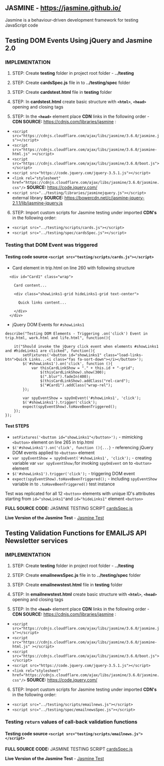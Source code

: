 ## JASMINE - https://jasmine.github.io/

Jasmine is a behaviour-driven development framework for testing JavaScript code

## Testing DOM Events Using jQuery and Jasmine 2.0

### IMPLEMENTATION
1. STEP: Create **testing** folder in project root folder - **../testing**

2. STEP: Create **cardsSpec.js** file in to **../testing/spec** folder

3. STEP: Create **cardstest.html** file in **testing** folder

4. STEP: In **cardstest.html** create basic **<!DOCTYPE html>** structure with **`<html>`**, **`<head>`** opening and closing tags

5. STEP: In the **`<head>`** element place **CDN** links in the following order - **CDN SOURCE:** https://cdnjs.com/libraries/jasmine :
  * `<script src="https://cdnjs.cloudflare.com/ajax/libs/jasmine/3.6.0/jasmine.js"></script>`
  * `<script src="https://cdnjs.cloudflare.com/ajax/libs/jasmine/3.6.0/jasmine-html.js" ></script>`
  * `<script src="https://cdnjs.cloudflare.com/ajax/libs/jasmine/3.6.0/boot.js"></script>`
  * `<script src="https://code.jquery.com/jquery-3.5.1.js"></script>`
  * `<link rel="stylesheet" href="https://cdnjs.cloudflare.com/ajax/libs/jasmine/3.6.0/jasmine.css"/>` **SOURCE:** https://code.jquery.com/
  * `<script src="../testing/libraries/jasminejquery.js"></script>` external library **SOURCE:** https://bowercdn.net/c/jasmine-jquery-2.1.1/lib/jasmine-jquery.js  

6. STEP: Import custom scripts for Jasmine testing under imported **CDN's** in the following order:
  * `<script src="../testing/scripts/cards.js"></script>`
  * `<script src="../testing/spec/cardsSpec.js"></script>`

### Testing that **DOM** Event was triggered

#### Testing code source **`<script src="testing/scripts/cards.js"></script>`**

* Card element in trip.html on line 260 with following structure
```
  <div id="Card1" class="wrap">

    Card content...

    <div class="showLinks1-grid hideLinks1-grid text-center">

      Quick links content...

    </div>
  </div>
```

* jQuery DOM Events for `#showLinks1`

```
describe("Testing DOM Elements - Triggering .on('click') Event in trip.html, work.html and life.html", function(){

    it("Should invoke the jQuery click event when elements #showLinks1 and #hideLinks1 are clicked", function(){
        setFixtures('<button id="showLinks1" class="load-links-btn">Quick Links...<i class="fas fa-sort-down"></i></button>');
        $('#showLinks1').on('click', function (){
            var thisCardLinkShow = "." + this.id + "-grid";
                $(thisCardLinkShow).show(300);
                $(".blur").fadeIn(400);
                $(thisCardLinkShow).addClass("rel-card");
                $("#Card1").addClass("wrap-rel");
        });

        var spyEventShow = spyOnEvent('#showLinks1', 'click');
        $('#showLinks1').trigger('click');
        expect(spyEventShow).toHaveBeenTriggered();
    });
});

```

#### Test STEPS

* `setFixtures('<button id="showLinks1"</button>');`        - mimicking `<button>` element on line 265 in trip.html
* `$('#showLinks1').on('click', function (){...}`           - referencing jQuery DOM events applied to `<button>` element
* `var spyEventShow = spyOnEvent('#showLinks1', 'click');`  - creating variable var `var spyEventShow;`for invoking `spyOnEvent` on to `<button>` element
* `$('#showLinks1').trigger('click');`                      - triggering DOM event
* `expect(spyEventShow).toHaveBeenTriggered();`             - including `spyEventShow` variable in to `.toHaveBeenTriggered()` test instance

Test was replicated for all 12 `<button>` elements with unique ID's attributes starting from `id="showLinks1"`and `id="hideLinks1"` element `<button>`

**FULL SOURCE CODE:** JASMINE TESTING SCRIPT [cardsSpec.js](https://github.com/tsokac2/newIrishLife.2.0/blob/main/testing/spec/cardsSpec.js)

**Live Version of the Jasmine Test** - [Jasmine Test](https://tsokac2.github.io/newIrishLife.2.0/testing/cardstest.html)

## Testing Validation Functions for EMAILJS API Newsletter services

### IMPLEMENTATION
1. STEP: Create **testing** folder in project root folder - **../testing**

2. STEP: Create **emailnewsSpec.js** file in to **../testing/spec** folder

3. STEP: Create **emailnewstest.html** file in **testing** folder

4. STEP: In **emailnewstest.html** create basic **<!DOCTYPE html>** structure with **`<html>`**, **`<head>`** opening and closing tags

5. STEP: In the **`<head>`** element place **CDN** links in the following order - **CDN SOURCE:** https://cdnjs.com/libraries/jasmine :
  * `<script src="https://cdnjs.cloudflare.com/ajax/libs/jasmine/3.6.0/jasmine.js"></script>`
  * `<script src="https://cdnjs.cloudflare.com/ajax/libs/jasmine/3.6.0/jasmine-html.js" ></script>`
  * `<script src="https://cdnjs.cloudflare.com/ajax/libs/jasmine/3.6.0/boot.js"></script>`
  * `<script src="https://code.jquery.com/jquery-3.5.1.js"></script>`
  * `<link rel="stylesheet" href="https://cdnjs.cloudflare.com/ajax/libs/jasmine/3.6.0/jasmine.css"/>` **SOURCE:** https://code.jquery.com/

6. STEP: Import custom scripts for Jasmine testing under imported **CDN's** in the following order:
  * `<script src="../testing/scripts/emailnews.js"></script>`
  * `<script src="../testing/spec/emailnewsSpec.js"></script>`

### Testing `return` values of call-back validation functions

#### Testing code source **`<script src="testing/scripts/emailnews.js"></script>`**





**FULL SOURCE CODE:** JASMINE TESTING SCRIPT [cardsSpec.js](https://github.com/tsokac2/newIrishLife.2.0/blob/main/testing/spec/emailnewsSpec.js)

**Live Version of the Jasmine Test** - [Jasmine Test](https://tsokac2.github.io/newIrishLife.2.0/testing/emailnewstest.html)
